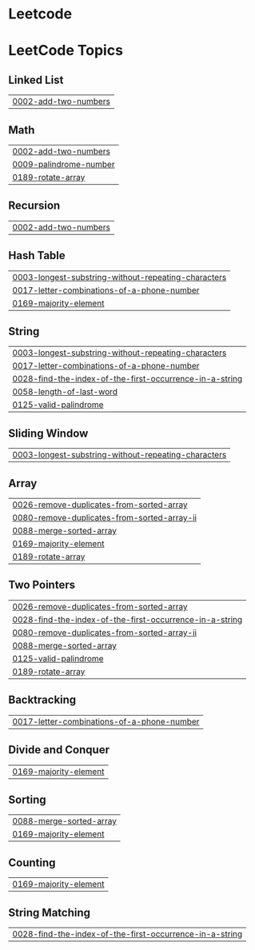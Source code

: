 # Leetcode

<!---LeetCode Topics Start-->
# LeetCode Topics
## Linked List
|  |
| ------- |
| [0002-add-two-numbers](https://github.com/vyshnavi-999/Leetcode/tree/master/0002-add-two-numbers) |
## Math
|  |
| ------- |
| [0002-add-two-numbers](https://github.com/vyshnavi-999/Leetcode/tree/master/0002-add-two-numbers) |
| [0009-palindrome-number](https://github.com/vyshnavi-999/Leetcode/tree/master/0009-palindrome-number) |
| [0189-rotate-array](https://github.com/vyshnavi-999/Leetcode/tree/master/0189-rotate-array) |
## Recursion
|  |
| ------- |
| [0002-add-two-numbers](https://github.com/vyshnavi-999/Leetcode/tree/master/0002-add-two-numbers) |
## Hash Table
|  |
| ------- |
| [0003-longest-substring-without-repeating-characters](https://github.com/vyshnavi-999/Leetcode/tree/master/0003-longest-substring-without-repeating-characters) |
| [0017-letter-combinations-of-a-phone-number](https://github.com/vyshnavi-999/Leetcode/tree/master/0017-letter-combinations-of-a-phone-number) |
| [0169-majority-element](https://github.com/vyshnavi-999/Leetcode/tree/master/0169-majority-element) |
## String
|  |
| ------- |
| [0003-longest-substring-without-repeating-characters](https://github.com/vyshnavi-999/Leetcode/tree/master/0003-longest-substring-without-repeating-characters) |
| [0017-letter-combinations-of-a-phone-number](https://github.com/vyshnavi-999/Leetcode/tree/master/0017-letter-combinations-of-a-phone-number) |
| [0028-find-the-index-of-the-first-occurrence-in-a-string](https://github.com/vyshnavi-999/Leetcode/tree/master/0028-find-the-index-of-the-first-occurrence-in-a-string) |
| [0058-length-of-last-word](https://github.com/vyshnavi-999/Leetcode/tree/master/0058-length-of-last-word) |
| [0125-valid-palindrome](https://github.com/vyshnavi-999/Leetcode/tree/master/0125-valid-palindrome) |
## Sliding Window
|  |
| ------- |
| [0003-longest-substring-without-repeating-characters](https://github.com/vyshnavi-999/Leetcode/tree/master/0003-longest-substring-without-repeating-characters) |
## Array
|  |
| ------- |
| [0026-remove-duplicates-from-sorted-array](https://github.com/vyshnavi-999/Leetcode/tree/master/0026-remove-duplicates-from-sorted-array) |
| [0080-remove-duplicates-from-sorted-array-ii](https://github.com/vyshnavi-999/Leetcode/tree/master/0080-remove-duplicates-from-sorted-array-ii) |
| [0088-merge-sorted-array](https://github.com/vyshnavi-999/Leetcode/tree/master/0088-merge-sorted-array) |
| [0169-majority-element](https://github.com/vyshnavi-999/Leetcode/tree/master/0169-majority-element) |
| [0189-rotate-array](https://github.com/vyshnavi-999/Leetcode/tree/master/0189-rotate-array) |
## Two Pointers
|  |
| ------- |
| [0026-remove-duplicates-from-sorted-array](https://github.com/vyshnavi-999/Leetcode/tree/master/0026-remove-duplicates-from-sorted-array) |
| [0028-find-the-index-of-the-first-occurrence-in-a-string](https://github.com/vyshnavi-999/Leetcode/tree/master/0028-find-the-index-of-the-first-occurrence-in-a-string) |
| [0080-remove-duplicates-from-sorted-array-ii](https://github.com/vyshnavi-999/Leetcode/tree/master/0080-remove-duplicates-from-sorted-array-ii) |
| [0088-merge-sorted-array](https://github.com/vyshnavi-999/Leetcode/tree/master/0088-merge-sorted-array) |
| [0125-valid-palindrome](https://github.com/vyshnavi-999/Leetcode/tree/master/0125-valid-palindrome) |
| [0189-rotate-array](https://github.com/vyshnavi-999/Leetcode/tree/master/0189-rotate-array) |
## Backtracking
|  |
| ------- |
| [0017-letter-combinations-of-a-phone-number](https://github.com/vyshnavi-999/Leetcode/tree/master/0017-letter-combinations-of-a-phone-number) |
## Divide and Conquer
|  |
| ------- |
| [0169-majority-element](https://github.com/vyshnavi-999/Leetcode/tree/master/0169-majority-element) |
## Sorting
|  |
| ------- |
| [0088-merge-sorted-array](https://github.com/vyshnavi-999/Leetcode/tree/master/0088-merge-sorted-array) |
| [0169-majority-element](https://github.com/vyshnavi-999/Leetcode/tree/master/0169-majority-element) |
## Counting
|  |
| ------- |
| [0169-majority-element](https://github.com/vyshnavi-999/Leetcode/tree/master/0169-majority-element) |
## String Matching
|  |
| ------- |
| [0028-find-the-index-of-the-first-occurrence-in-a-string](https://github.com/vyshnavi-999/Leetcode/tree/master/0028-find-the-index-of-the-first-occurrence-in-a-string) |
<!---LeetCode Topics End-->